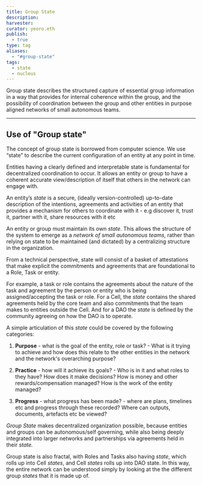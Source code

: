 ```yaml
---
title: Group State
description: 
harvester: 
curator: yeoro.eth
publish:
  - true
type: tag
aliases:
  - "#group-state"
tags: 
  - state
  - nucleus 
---
```



Group state describes the structured capture of essential group information in a way that provides for internal coherence within the group, and the possibility of coordination between the group and other entities in purpose aligned networks of small autonomous teams. 

---
## Use of "Group state" 

The concept of group state is borrowed from computer science. We use “state” to describe the current configuration of an entity at any point in time.

Entities having a clearly defined and interpretable state is fundamental for decentralized coordination to occur. It allows an entity or group to have a coherent accurate view/description of itself that others in the network can engage with.

An entity’s _state_ is a secure, (ideally version-controlled) up-to-date description of the intentions, agreements and activities of an entity that provides a mechanism for others to coordinate with it - e.g discover it, trust it, partner with it, share resources with it etc

An entity or group must maintain its own _state_. This allows the structure of the system to emerge as a _network of small autonomous teams_, rather than relying on state to be maintained (and dictated) by a centralizing structure in the organization. 

From a technical perspective, state will consist of a basket of attestations that make explicit the commitments and agreements that are foundational to a Role, Task or entity.

For example, a task or role contains the agreements about the nature of the task and agreement by the person or entity who is being assigned/accepting the task or role. For a Cell, the _state_ contains the shared agreements held by the core team and also commitments that the team makes to entities outside the Cell. And for a DAO the _state_ is defined by the community agreeing on how the DAO is to operate.

A simple articulation of this _state_ could be covered by the following categories:

1. **Purpose** - what is the goal of the entity, role or task? - What is it trying to achieve and how does this relate to the other entities in the network and the network's overarching purpose?
    
2. **Practice** - how will it achieve its goals? - Who is in it and what roles to they have? How does it make decisions? How is money and other rewards/compensation managed? How is the work of the entity managed?
    
3. **Progress** - what progress has been made? - where are plans, timelines etc and progress through these recorded? Where can outputs, documents, artefacts etc be viewed?

_Group State_ makes decentralized organization possible, because entities and groups can be autonomous/self governing, while also being deeply integrated into larger networks and partnerships via agreements held in their _state._

Group state is also fractal, with Roles and Tasks also having _state_, which rolls up into Cell _states_, and Cell _states_ rolls up into DAO state. In this way, the entire network can be understood simply by looking at the the different group _states_ that it is made up of.